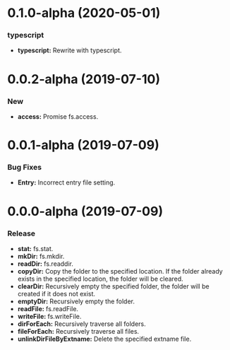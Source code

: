 # 0.1.0-alpha (2020-05-01)

### typescript

- **typescript:** Rewrite with typescript.

# 0.0.2-alpha (2019-07-10)

### New

- **access:** Promise fs.access.

# 0.0.1-alpha (2019-07-09)

### Bug Fixes

- **Entry:** Incorrect entry file setting.

# 0.0.0-alpha (2019-07-09)

### Release

- **stat:** fs.stat.
- **mkDir:** fs.mkdir.
- **readDir:** fs.readdir.
- **copyDir:** Copy the folder to the specified location. If the folder already exists in the specified location, the folder will be cleared.
- **clearDir:** Recursively empty the specified folder, the folder will be created if it does not exist.
- **emptyDir:** Recursively empty the folder.
- **readFile:** fs.readFile.
- **writeFile:** fs.writeFile.
- **dirForEach:** Recursively traverse all folders.
- **fileForEach:** Recursively traverse all files.
- **unlinkDirFileByExtname:** Delete the specified extname file.
